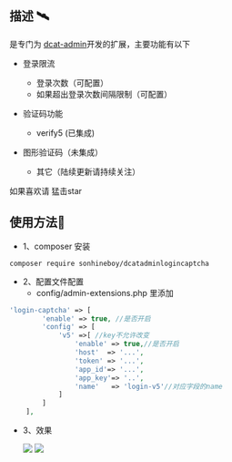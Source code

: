## 描述 :artificial_satellite:

是专门为 [dcat-admin](https://github.com/jqhph/dcat-admin)开发的扩展，主要功能有以下

- 登录限流

  - 登录次数（可配置）
  - 如果超出登录次数间隔限制（可配置）

- 验证码功能

  - verify5   (已集成)
 - 图形验证码（未集成）
   - 其它（陆续更新请持续关注）




如果喜欢请 猛击star

## 使用方法:crossed_fingers:

- 1、composer 安装

```shell
composer require sonhineboy/dcatadminlogincaptcha
```



- 2、配置文件配置
  - config/admin-extensions.php 里添加

```php
'login-captcha' => [
        'enable' => true, //是否开启
        'config' => [
            'v5' =>[ //key不允许改变
                'enable' => true,//是否开启
                'host'  => '...', 
                'token' => '...',
                'app_id'=> '...',
                'app_key'=> '..',
                'name'   => 'login-v5'//对应字段的name
            ]
        ]
    ],
```

- 3、效果

  ![](https://github.com/sonhineboy/dcatadminlogincaptcha/blob/master/2.png)
  ![](https://github.com/sonhineboy/dcatadminlogincaptcha/blob/master/1.png)
  

